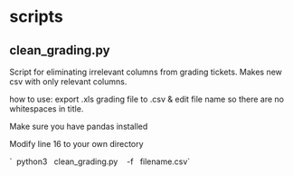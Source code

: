 # scripts

## clean_grading.py ##
<p> Script for eliminating irrelevant columns from grading tickets. Makes new csv with only relevant columns. </p>

<p> how to use: export .xls grading file to .csv & edit file name so there are no whitespaces in title.
<p> Make sure you have pandas installed</p>
<p> Modify line 16 to your own directory </p>
`&nbsp;&nbsp;python3	&nbsp;&nbsp;clean_grading.py	&nbsp;&nbsp;	-f&nbsp;&nbsp;	filename.csv`